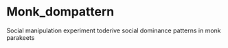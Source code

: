 # Monk_dompattern
 Social manipulation experiment toderive social dominance patterns in monk parakeets
